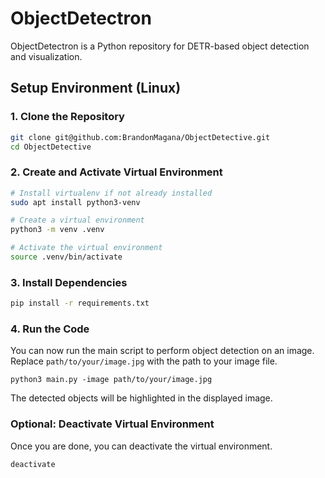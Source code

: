 # ObjectDetectron

ObjectDetectron is a Python repository for DETR-based object detection and visualization.

## Setup Environment (Linux)

### 1. Clone the Repository

```bash
git clone git@github.com:BrandonMagana/ObjectDetective.git 
cd ObjectDetective
```
### 2. Create and Activate Virtual Environment

```bash
# Install virtualenv if not already installed
sudo apt install python3-venv

# Create a virtual environment
python3 -m venv .venv

# Activate the virtual environment
source .venv/bin/activate
```

### 3. Install Dependencies

```bash
pip install -r requirements.txt
```

### 4. Run the Code
You can now run the main script to perform object detection on an image.  
Replace `path/to/your/image.jpg` with the path to your image file.

```
python3 main.py -image path/to/your/image.jpg
```
The detected objects will be highlighted in the displayed image.

### Optional: Deactivate Virtual Environment
Once you are done, you can deactivate the virtual environment.


```bash
deactivate
```
